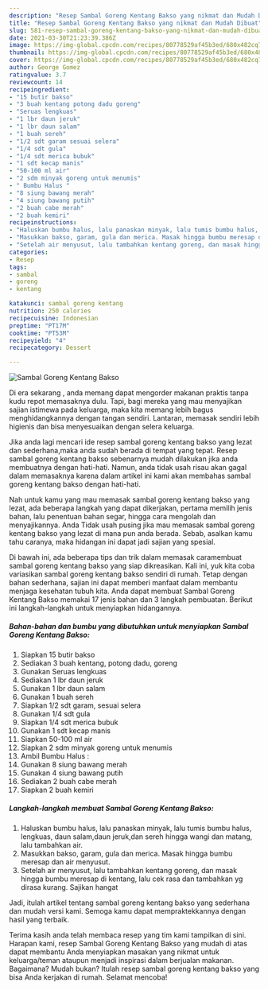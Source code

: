 ```yaml
---
description: "Resep Sambal Goreng Kentang Bakso yang nikmat dan Mudah Dibuat"
title: "Resep Sambal Goreng Kentang Bakso yang nikmat dan Mudah Dibuat"
slug: 581-resep-sambal-goreng-kentang-bakso-yang-nikmat-dan-mudah-dibuat
date: 2021-03-30T21:23:39.386Z
image: https://img-global.cpcdn.com/recipes/80778529af45b3ed/680x482cq70/sambal-goreng-kentang-bakso-foto-resep-utama.jpg
thumbnail: https://img-global.cpcdn.com/recipes/80778529af45b3ed/680x482cq70/sambal-goreng-kentang-bakso-foto-resep-utama.jpg
cover: https://img-global.cpcdn.com/recipes/80778529af45b3ed/680x482cq70/sambal-goreng-kentang-bakso-foto-resep-utama.jpg
author: George Gomez
ratingvalue: 3.7
reviewcount: 14
recipeingredient:
- "15 butir bakso"
- "3 buah kentang potong dadu goreng"
- "Seruas lengkuas"
- "1 lbr daun jeruk"
- "1 lbr daun salam"
- "1 buah sereh"
- "1/2 sdt garam sesuai selera"
- "1/4 sdt gula"
- "1/4 sdt merica bubuk"
- "1 sdt kecap manis"
- "50-100 ml air"
- "2 sdm minyak goreng untuk menumis"
- " Bumbu Halus "
- "8 siung bawang merah"
- "4 siung bawang putih"
- "2 buah cabe merah"
- "2 buah kemiri"
recipeinstructions:
- "Haluskan bumbu halus, lalu panaskan minyak, lalu tumis bumbu halus, lengkuas, daun salam,daun jeruk,dan sereh hingga wangi dan matang, lalu tambahkan air."
- "Masukkan bakso, garam, gula dan merica. Masak hingga bumbu meresap dan air menyusut."
- "Setelah air menyusut, lalu tambahkan kentang goreng, dan masak hingga bumbu meresap di kentang, lalu cek rasa dan tambahkan yg dirasa kurang. Sajikan hangat"
categories:
- Resep
tags:
- sambal
- goreng
- kentang

katakunci: sambal goreng kentang 
nutrition: 250 calories
recipecuisine: Indonesian
preptime: "PT17M"
cooktime: "PT53M"
recipeyield: "4"
recipecategory: Dessert

---
```



![Sambal Goreng Kentang Bakso](https://img-global.cpcdn.com/recipes/80778529af45b3ed/680x482cq70/sambal-goreng-kentang-bakso-foto-resep-utama.jpg)

Di era  sekarang , anda memang dapat mengorder makanan praktis tanpa kudu repot memasaknya dulu. Tapi, bagi mereka yang mau menyajikan sajian istimewa pada keluarga, maka kita memang lebih bagus menghidangkannya dengan tangan sendiri. Lantaran, memasak sendiri lebih higienis dan bisa menyesuaikan dengan selera keluarga.

Jika anda lagi mencari ide resep sambal goreng kentang bakso yang lezat dan sederhana,maka anda sudah berada di tempat yang tepat. Resep sambal goreng kentang bakso  sebenarnya mudah dilakukan jika anda membuatnya dengan hati-hati. Namun, anda tidak usah risau akan gagal dalam memasaknya 
karena dalam artikel ini kami akan membahas sambal goreng kentang bakso dengan hati-hati.  



Nah untuk kamu yang mau memasak sambal goreng kentang bakso yang lezat, ada beberapa langkah yang dapat dikerjakan, pertama memilih jenis bahan, lalu penentuan bahan segar, hingga cara mengolah dan menyajikannya. Anda Tidak usah pusing jika mau memasak sambal goreng kentang bakso yang lezat di mana pun anda berada. Sebab, asalkan kamu  tahu caranya, maka hidangan ini dapat jadi sajian yang spesial.

Di bawah ini, ada beberapa tips dan trik dalam memasak caramembuat sambal goreng kentang bakso yang siap dikreasikan. Kali ini, yuk kita coba variasikan sambal goreng kentang bakso sendiri di rumah. Tetap dengan bahan sederhana, sajian ini dapat memberi manfaat dalam membantu menjaga kesehatan tubuh kita. Anda dapat membuat Sambal Goreng Kentang Bakso memakai 17 jenis bahan dan 3 langkah pembuatan. Berikut ini langkah-langkah untuk menyiapkan hidangannya.

<!--inarticleads1-->

##### Bahan-bahan dan bumbu yang dibutuhkan untuk menyiapkan Sambal Goreng Kentang Bakso:

1. Siapkan 15 butir bakso
1. Sediakan 3 buah kentang, potong dadu, goreng
1. Gunakan Seruas lengkuas
1. Sediakan 1 lbr daun jeruk
1. Gunakan 1 lbr daun salam
1. Gunakan 1 buah sereh
1. Siapkan 1/2 sdt garam, sesuai selera
1. Gunakan 1/4 sdt gula
1. Siapkan 1/4 sdt merica bubuk
1. Gunakan 1 sdt kecap manis
1. Siapkan 50-100 ml air
1. Siapkan 2 sdm minyak goreng untuk menumis
1. Ambil  Bumbu Halus :
1. Gunakan 8 siung bawang merah
1. Gunakan 4 siung bawang putih
1. Sediakan 2 buah cabe merah
1. Siapkan 2 buah kemiri




<!--inarticleads2-->

##### Langkah-langkah membuat Sambal Goreng Kentang Bakso:

1. Haluskan bumbu halus, lalu panaskan minyak, lalu tumis bumbu halus, lengkuas, daun salam,daun jeruk,dan sereh hingga wangi dan matang, lalu tambahkan air.
1. Masukkan bakso, garam, gula dan merica. Masak hingga bumbu meresap dan air menyusut.
1. Setelah air menyusut, lalu tambahkan kentang goreng, dan masak hingga bumbu meresap di kentang, lalu cek rasa dan tambahkan yg dirasa kurang. Sajikan hangat




Jadi, itulah artikel tentang  sambal goreng kentang bakso  yang sederhana dan mudah versi kami. Semoga kamu dapat mempraktekkannya dengan hasil yang terbaik. 

Terima kasih anda telah membaca resep yang tim kami tampilkan di sini. Harapan kami, resep  Sambal Goreng Kentang Bakso yang mudah di atas dapat membantu Anda menyiapkan masakan yang nikmat untuk keluarga/teman ataupun menjadi inspirasi dalam berjualan makanan. Bagaimana? Mudah bukan? Itulah resep sambal goreng kentang bakso yang bisa Anda kerjakan di rumah. Selamat mencoba!

